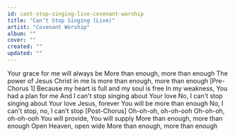 ```yaml
---
id: cant-stop-singing-live-covenant-worship
title: "Can’t Stop Singing (Live)"
artist: "Covenant Worship"
album: ""
cover: ""
created: ""
updated: ""
---
```


Your grace for me will always be
More than enough, more than enough
The power of Jesus Christ in me
Is more than enough, more than enough
[Pre-Chorus 1]
Because my heart is full and my soul is free
In my weakness, You had a plan for me
And I can't stop singing about Your love
No, I can't stop singing about Your love
Jesus, forever You will be more than enough
No, I can't stop, no, I can't stop
[Post-Chorus]
Oh-oh-oh, oh-oh-ooh
Oh-oh-oh, oh-oh-ooh
You will provide, You will supply
More than enough, more than enough
Open Heaven, open wide
More than enough, more than enough